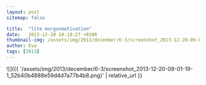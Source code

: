 ```yaml
---
layout: post
sitemap: false

title:  "lite morgonmotivation"
date:   2013-12-20 10:18:27 +0100
thumbnail-img: /assets/img/2013/december/6-3/screenshot_2013-12-20-09-01-19-1_52b40b4888e59d4d7a77b4b8.png
author: Eva
tags: [2013]
---
```




![]({{ '/assets/img/2013/december/6-3/screenshot_2013-12-20-09-01-19-1_52b40b4888e59d4d7a77b4b8.png)'  | relative_url }}

